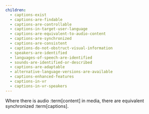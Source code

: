 ```yaml
---
children:
  - captions-exist
  - captions-are-findable
  - captions-are-controllable
  - captions-in-target-user-language
  - captions-are-equivalent-to-audio-content
  - captions-are-synchronized
  - captions-are-consistent
  - captions-do-not-obstruct-visual-information
  - speakers-are-identified
  - languages-of-speech-are-identified
  - sounds-are-identified-or-described
  - captions-are-adaptable
  - alternative-language-versions-are-available
  - captions-enhanced-features
  - captions-in-vr
  - captions-in-vr-speakers
---
```


Where there is audio :term[content] in media, there are equivalent synchronized :term[captions].

